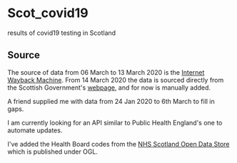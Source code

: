 # Scot_covid19
results of covid19 testing in Scotland

## Source
The source of data from 06 March to 13 March 2020 is the [Internet Wayback Machine](https://archive.org/search.php?query=https%3A%2F%2Fwww.gov.scot%2Fcoronavirus-covid-19%2F). From 14 March 2020 the data is sourced directly from the Scottish Government's [webpage](https://www.gov.scot/coronavirus-covid-19/), and for now is manually added.

A friend supplied me with data from 24 Jan 2020 to 6th March to fill in gaps. 

I am currently looking for an API similar to Public Health England's one to automate updates. 

I've added the Health Board codes from the [NHS Scotland Open Data Store](https://www.opendata.nhs.scot/dataset/geography-codes-and-labels/resource/652ff726-e676-4a20-abda-435b98dd7bdc) which is published under OGL. 


